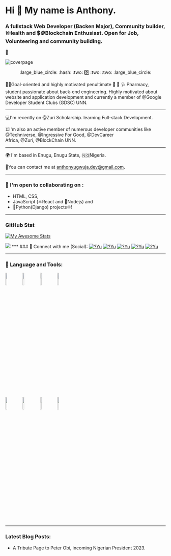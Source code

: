 # Hi 👋  My name is Anthony.

### A fullstack Web Developer (Backen Major), Community builder,    :medical_symbol:Health and :heavy_dollar_sign::coin:Blockchain Enthusiast. Open for Job, Volunteering and community building.
📌

![coverpage](https://raw.githubusercontent.com/Tony-smile/portfolio/master/images/twittercoverpage.png "coverpage")

<p align="center">:large_blue_circle:   :hash:  :two:  0️⃣   :two: :two: :large_blue_circle: </p>

<!--
**Tony-smile/Tony-smile** is a ✨ _special_ ✨ repository because its `README.md` (this file) appears on your GitHub profile.

Here are some ideas to get you started:

- 🔭 I’m currently working on ...
- 🌱 I’m currently learning ...
- 👯 I’m looking to collaborate on ...
- 🤔 I’m looking for help with ...
- 💬 Ask me about ...
- 📫 How to reach me: ...
- 😄 Pronouns: ...
- ⚡ Fun fact: ...
-->
:dart::traffic_light:Goal-oriented and highly motivated penultimate 💊 💉  :stethoscope: Pharmacy, student passionate about back-end engineering. Highly motivated about website and application development and currently a member of @Google Developer Student Clubs (GDSC) UNN.
***
 💻I'm  recently on @Zuri Scholarship. learning Full-stack Development.

 :gemini:I'm also an active member of numerous developer communities like @Techniverse, @Ingressive For Good, @DevCareer Africa, @Zuri, @BlockChain UNN.
***
🌍 I'm based in Enugu, Enugu State,     :nigeria:Nigeria.

📧You can contact me at anthonyugwuja.dev@gmail.com.
***
### :handshake: I'm open to collaborating on :
* HTML, CSS, 
* JavaScript (:atom_symbol:React and :blue_heart:Nodejs) and 
* :yellow_heart:Python(Django) projects:infinity:!
***
### GitHub Stat
[![My Awesome Stats](https://awesome-github-stats.azurewebsites.net/user-stats/Tony-smile?cardType=github&theme=react&Border=DDDDDD)](https://git.io/awesome-stats-card)

<img src="https://github-readme-stats.vercel.app/api/top-langs?username=Tony-smile&layout=compact"/>
***
### 🤝 Connect with me (Social):
<a href=?https://www.linkedin.com/in/tonysmile/"><img align=?left? src=?https://raw.githubusercontent.com/Tony-smile/images-icons/master/icons/linkedin.png" alt=?Yu Shi | LinkedIn? width=?21px?/></a>
<a href=?https://mobile.twitter.com/Tonysmile_1/"><img align=?left? src=?https://raw.githubusercontent.com/Tony-smile/images-icons/master/icons/twitter.png" alt=?Yu Shi | LinkedIn? width=?21px?/></a>
<a href=?https://m.facebook.com/ugwujaprincearthurtony/"><img align=?left? src=?https://raw.githubusercontent.com/Tony-smile/images-icons/master/icons/facebook.png" alt=?Yu Shi | LinkedIn? width=?21px?/></a>
<a href=?https://bit.ly/3wk4VBh/"><img align=?left? src=?https://raw.githubusercontent.com/Tony-smile/images-icons/master/icons/whatsapp.png" alt=?Yu Shi | LinkedIn? width=?21px?/></a>
<a href=?www.discordapp.com/users/841057700413702164/"><img align=?left? src=?https://raw.githubusercontent.com/Tony-smile/images-icons/master/icons/discord.png" alt=?Yu Shi | LinkedIn? width=?21px?/></a>

***
### 🧰 Language and Tools:
<code><img width="10%" src="https://www.vectorlogo.zone/logos/python/python-ar21.svg"></code>
<code><img width="10%" src="https://www.vectorlogo.zone/logos/java/java-ar21.svg"></code>
<code><img width="10%" src="https://www.vectorlogo.zone/logos/w3_html5/w3_html5-ar21.svg"></code>
<code><img width="10%" src="https://www.vectorlogo.zone/logos/w3_css/w3_css-ar21.svg"></code>
<br />
<code><img width="10%" src="https://www.vectorlogo.zone/logos/reactjs/reactjs-ar21.svg"></code>
<code><img width="10%" src="https://www.vectorlogo.zone/logos/git-scm/git-scm-ar21.svg"></code>
<code><img width="10%" src="https://www.vectorlogo.zone/logos/github/github-ar21.svg"></code>
<code><img width="10%" src="https://www.vectorlogo.zone/logos/canva/canva-ar21.svg"></code>

***
### Latest Blog Posts:
* <a src="https://tony-smile.github.io/tributepeterobi/">A Tribute Page to Peter Obi, incoming Nigerian President 2023.</a>